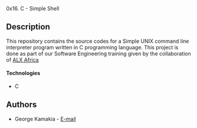 0x16. C - Simple Shell


## Description

This repository contains the source codes for a Simple UNIX command line interpreter program written in C programming language. This project is done as part of our Software Engineering training given by the collaboration of [ALX Africa](https://www.alxafrica.com/) 

#### Technologies

- C


## Authors

- George Kamakia - [E-mail](georgekamakia@gmail.com)



